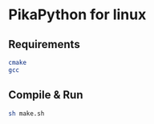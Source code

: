 # PikaPython for linux

## Requirements
``` bash
cmake
gcc
```

## Compile & Run
``` bash
sh make.sh
```
